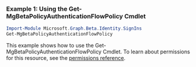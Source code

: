 ### Example 1: Using the Get-MgBetaPolicyAuthenticationFlowPolicy Cmdlet
```powershell
Import-Module Microsoft.Graph.Beta.Identity.SignIns
Get-MgBetaPolicyAuthenticationFlowPolicy
```
This example shows how to use the Get-MgBetaPolicyAuthenticationFlowPolicy Cmdlet.
To learn about permissions for this resource, see the [permissions reference](/graph/permissions-reference).

